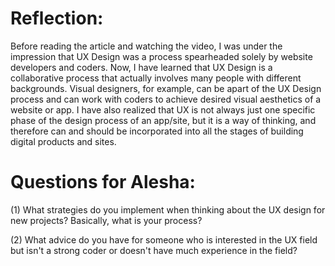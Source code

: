 # Reflection: 

Before reading the article and watching the video, I was under the impression that UX Design was a process spearheaded solely by website developers and coders. Now, I have learned that UX Design is a collaborative process that actually involves many people with different backgrounds. Visual designers, for example, can be apart of the UX Design process and can work with coders to achieve desired visual aesthetics of a website or app. I have also realized that UX is not always just one specific phase of the design process of an app/site, but it is a way of thinking, and therefore can and should be incorporated into all the stages of building digital products and sites.  


# Questions for Alesha:
(1) What strategies do you implement when thinking about the UX design for new projects? Basically, what is your process?

(2) What advice do you have for someone who is interested in the UX field but isn't a strong coder or doesn't have much experience in the field?

